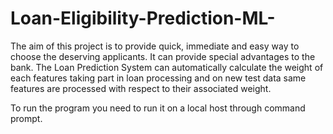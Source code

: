# Loan-Eligibility-Prediction-ML-
The aim of this project is to provide quick, immediate and easy way to choose the deserving applicants. It can provide special advantages to the bank. The Loan Prediction System can automatically calculate the weight of each features taking part in loan processing and on new test data same features are processed with respect to their associated weight.

To run the program you need to run it on a local host through command prompt.
